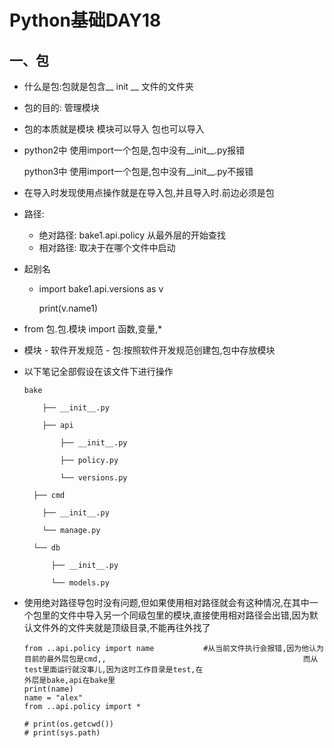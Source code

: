 # Python基础DAY18

## 一、包

- 什么是包:包就是包含__ init __ 文件的文件夹

- 包的目的: 管理模块

- 包的本质就是模块 模块可以导入 包也可以导入

- python2中 使用import一个包是,包中没有__init__.py报错

  python3中 使用import一个包是,包中没有__init__.py不报错

- 在导入时发现使用点操作就是在导入包,并且导入时.前边必须是包

- 路径:

  - 绝对路径: bake1.api.policy 从最外层的开始查找
  - 相对路径: 取决于在哪个文件中启动

- 起别名

  - import bake1.api.versions as v

    print(v.name1)

- from 包.包.模块 import 函数,变量,*

- 模块 - 软件开发规范 - 包:按照软件开发规范创建包,包中存放模块

- 以下笔记全部假设在该文件下进行操作

  ```
  bake            
  
      ├── __init__.py       
  
      ├── api               
  
          ├── __init__.py
  
          ├── policy.py
  
          └── versions.py
  
    ├── cmd             
  
      ├── __init__.py
  
      └── manage.py
  
    └── db                
  
        ├── __init__.py
  
        └── models.py
  ```

- 使用绝对路径导包时没有问题,但如果使用相对路径就会有这种情况,在其中一个包里的文件中导入另一个同级包里的模块,直接使用相对路径会出错,因为默认文件外的文件夹就是顶级目录,不能再往外找了

  ```
  from ..api.policy import name           #从当前文件执行会报错,因为他认为目前的最外层包是cmd,,											而从test里面运行就没事儿,因为这时工作目录是test,在												外层是bake,api在bake里
  print(name)
  name = "alex"
  from ..api.policy import *
  
  # print(os.getcwd())
  # print(sys.path)
  ```

  
